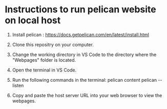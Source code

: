 # Instructions to run pelican website on local host

1. Install pelican : https://docs.getpelican.com/en/latest/install.html

2. Clone this repositry on your computer.

3. Change the working directory in VS Code to the directory where the "Webpages" folder is located.

4. Open the terminal in VS Code.

5. Run the following commands in the terminal:
   pelican content
   pelican --listen

6. Copy and paste the host server URL into your web browser to view the webpages.

